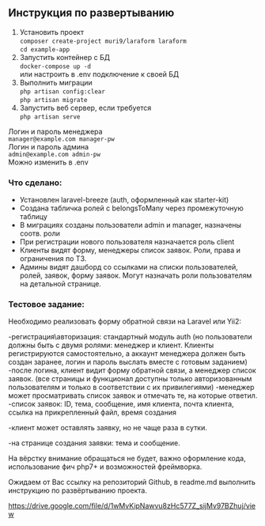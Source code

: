 ## Инструкция по развертыванию

1. Установить проект  
    `composer create-project muri9/laraform laraform`  
    `cd example-app`
1. Запустить контейнер с БД  
   `docker-compose up -d`  
   или настроить в .env подключение к своей БД
1. Выполнить миграции  
`php artisan config:clear`  
`php artisan migrate`
1. Запустить веб сервер, если требуется  
`php artisan serve`

Логин и пароль менеджера  
`manager@example.com manager-pw`  
Логин и пароль админа  
`admin@example.com admin-pw`  
Можно изменить в .env

### Что сделано:
- Установлен laravel-breeze (auth, оформленный как starter-kit) 
- Создана табличка ролей с belongsToMany через промежуточную таблицу
- В миграциях созданы пользователи admin и manager, назначены соотв. роли
- При регистрации нового пользователя назначается роль client
- Клиенты видят форму, менеджеры список заявок. Роли, права и ограничения по ТЗ.
- Админы видят дашборд со ссылками на списки пользователей, ролей, заявок, форму заявок.
  Могут назначать роли пользователям на детальной странице.

### Тестовое задание:

Необходимо реализовать форму обратной связи на Laravel или Yii2:

-регистрация\авторизация: стандартный модуль auth (но пользователи должны быть с двумя
ролями: менеджер и клиент.
Клиенты регистрируются самостоятельно, а аккаунт менеджера должен быть создан заранее,
логин и пароль выслать вместе с готовым заданием)
-после логина, клиент видит форму обратной связи, а менеджер список заявок. (все страницы
и функционал доступны только авторизованным пользователям и только в соответствии с их
привилегиями)
-менеджер может просматривать список заявок и отмечать те, на которые ответил.
-список заявок:
ID, тема, сообщение, имя клиента, почта клиента, ссылка на прикрепленный файл, время
создания

-клиент может оставлять заявку, но не чаще раза в сутки.

-на странице создания заявки: тема и сообщение.

На вёрстку внимание обращаться не будет, важно оформление кода, использование фич php7+
и возможностей фреймворка.

Ожидаем от Вас ссылку на репозиторий Github, в readme.md выполнить инструкцию по
развёртыванию проекта.

https://drive.google.com/file/d/1wMvKipNawvu8zHc577Z_sijMv97BZhuj/view
